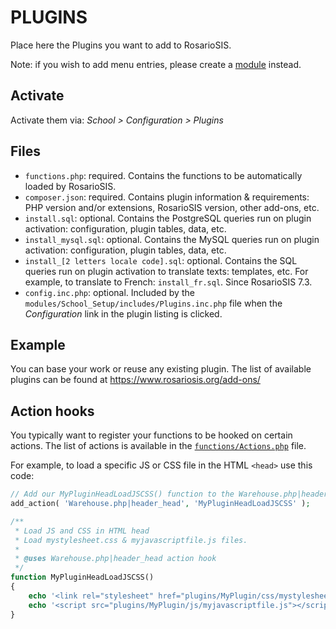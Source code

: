 # PLUGINS

Place here the Plugins you want to add to RosarioSIS.

Note: if you wish to add menu entries, please create a [module](https://gitlab.com/francoisjacquet/rosariosis/-/tree/mobile/modules) instead.

## Activate

Activate them via:
_School > Configuration > Plugins_

## Files

- `functions.php`: required. Contains the functions to be automatically loaded by RosarioSIS.
- `composer.json`: required. Contains plugin information & requirements: PHP version and/or extensions, RosarioSIS version, other add-ons, etc.
- `install.sql`: optional. Contains the PostgreSQL queries run on plugin activation: configuration, plugin tables, data, etc.
- `install_mysql.sql`: optional. Contains the MySQL queries run on plugin activation: configuration, plugin tables, data, etc.
- `install_[2 letters locale code].sql`: optional. Contains the SQL queries run on plugin activation to translate texts: templates, etc. For example, to translate to French: `install_fr.sql`. Since RosarioSIS 7.3.
- `config.inc.php`: optional. Included by the `modules/School_Setup/includes/Plugins.inc.php` file when the _Configuration_ link in the plugin listing is clicked.

## Example

You can base your work or reuse any existing plugin. The list of available plugins can be found at https://www.rosariosis.org/add-ons/

## Action hooks

You typically want to register your functions to be hooked on certain actions. The list of actions is available in the [`functions/Actions.php`](https://gitlab.com/francoisjacquet/rosariosis/blob/mobile/functions/Actions.php) file.

For example, to load a specific JS or CSS file in the HTML `<head>` use this code:
```php
// Add our MyPluginHeadLoadJSCSS() function to the Warehouse.php|header_head action.
add_action( 'Warehouse.php|header_head', 'MyPluginHeadLoadJSCSS' );

/**
 * Load JS and CSS in HTML head
 * Load mystylesheet.css & myjavascriptfile.js files.
 *
 * @uses Warehouse.php|header_head action hook
 */
function MyPluginHeadLoadJSCSS()
{
	echo '<link rel="stylesheet" href="plugins/MyPlugin/css/mystylesheet.css" />';
	echo '<script src="plugins/MyPlugin/js/myjavascriptfile.js"></script>';
}
```
